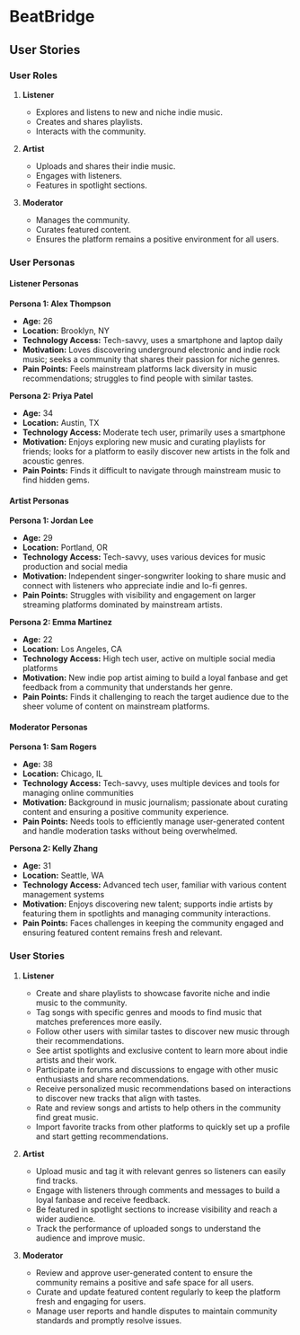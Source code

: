 # BeatBridge

## User Stories

### User Roles

1. **Listener**
   - Explores and listens to new and niche indie music.
   - Creates and shares playlists.
   - Interacts with the community.

2. **Artist**
   - Uploads and shares their indie music.
   - Engages with listeners.
   - Features in spotlight sections.

3. **Moderator**
   - Manages the community.
   - Curates featured content.
   - Ensures the platform remains a positive environment for all users.

### User Personas

#### Listener Personas

**Persona 1: Alex Thompson**
- **Age:** 26
- **Location:** Brooklyn, NY
- **Technology Access:** Tech-savvy, uses a smartphone and laptop daily
- **Motivation:** Loves discovering underground electronic and indie rock music; seeks a community that shares their passion for niche genres.
- **Pain Points:** Feels mainstream platforms lack diversity in music recommendations; struggles to find people with similar tastes.

**Persona 2: Priya Patel**
- **Age:** 34
- **Location:** Austin, TX
- **Technology Access:** Moderate tech user, primarily uses a smartphone
- **Motivation:** Enjoys exploring new music and curating playlists for friends; looks for a platform to easily discover new artists in the folk and acoustic genres.
- **Pain Points:** Finds it difficult to navigate through mainstream music to find hidden gems.

#### Artist Personas

**Persona 1: Jordan Lee**
- **Age:** 29
- **Location:** Portland, OR
- **Technology Access:** Tech-savvy, uses various devices for music production and social media
- **Motivation:** Independent singer-songwriter looking to share music and connect with listeners who appreciate indie and lo-fi genres.
- **Pain Points:** Struggles with visibility and engagement on larger streaming platforms dominated by mainstream artists.

**Persona 2: Emma Martinez**
- **Age:** 22
- **Location:** Los Angeles, CA
- **Technology Access:** High tech user, active on multiple social media platforms
- **Motivation:** New indie pop artist aiming to build a loyal fanbase and get feedback from a community that understands her genre.
- **Pain Points:** Finds it challenging to reach the target audience due to the sheer volume of content on mainstream platforms.

#### Moderator Personas

**Persona 1: Sam Rogers**
- **Age:** 38
- **Location:** Chicago, IL
- **Technology Access:** Tech-savvy, uses multiple devices and tools for managing online communities
- **Motivation:** Background in music journalism; passionate about curating content and ensuring a positive community experience.
- **Pain Points:** Needs tools to efficiently manage user-generated content and handle moderation tasks without being overwhelmed.

**Persona 2: Kelly Zhang**
- **Age:** 31
- **Location:** Seattle, WA
- **Technology Access:** Advanced tech user, familiar with various content management systems
- **Motivation:** Enjoys discovering new talent; supports indie artists by featuring them in spotlights and managing community interactions.
- **Pain Points:** Faces challenges in keeping the community engaged and ensuring featured content remains fresh and relevant.

### User Stories

1. **Listener**
   - Create and share playlists to showcase favorite niche and indie music to the community.
   - Tag songs with specific genres and moods to find music that matches preferences more easily.
   - Follow other users with similar tastes to discover new music through their recommendations.
   - See artist spotlights and exclusive content to learn more about indie artists and their work.
   - Participate in forums and discussions to engage with other music enthusiasts and share recommendations.
   - Receive personalized music recommendations based on interactions to discover new tracks that align with tastes.
   - Rate and review songs and artists to help others in the community find great music.
   - Import favorite tracks from other platforms to quickly set up a profile and start getting recommendations.

2. **Artist**
   - Upload music and tag it with relevant genres so listeners can easily find tracks.
   - Engage with listeners through comments and messages to build a loyal fanbase and receive feedback.
   - Be featured in spotlight sections to increase visibility and reach a wider audience.
   - Track the performance of uploaded songs to understand the audience and improve music.

3. **Moderator**
   - Review and approve user-generated content to ensure the community remains a positive and safe space for all users.
   - Curate and update featured content regularly to keep the platform fresh and engaging for users.
   - Manage user reports and handle disputes to maintain community standards and promptly resolve issues.
